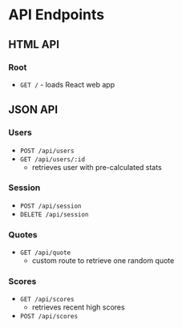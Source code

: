 # API Endpoints

## HTML API

### Root

- `GET /` - loads React web app

## JSON API

### Users

- `POST /api/users`
- `GET /api/users/:id`
  - retrieves user with pre-calculated stats

### Session

- `POST /api/session`
- `DELETE /api/session`

### Quotes

- `GET /api/quote`
  - custom route to retrieve one random quote

### Scores

- `GET /api/scores`
  - retrieves recent high scores
- `POST /api/scores`

